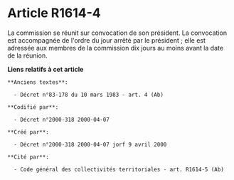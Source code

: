 # Article R1614-4

La commission se réunit sur convocation de son président. La convocation est accompagnée de l'ordre du jour arrêté par le
président ; elle est adressée aux membres de la commission dix jours au moins avant la date de la réunion.

**Liens relatifs à cet article**

	**Anciens textes**:

	  - Décret n°83-178 du 10 mars 1983 - art. 4 (Ab)

	**Codifié par**:

	  - Décret n°2000-318 2000-04-07

	**Créé par**:

	  - Décret n°2000-318 2000-04-07 jorf 9 avril 2000

	**Cité par**:

	  - Code général des collectivités territoriales - art. R1614-5 (Ab)
